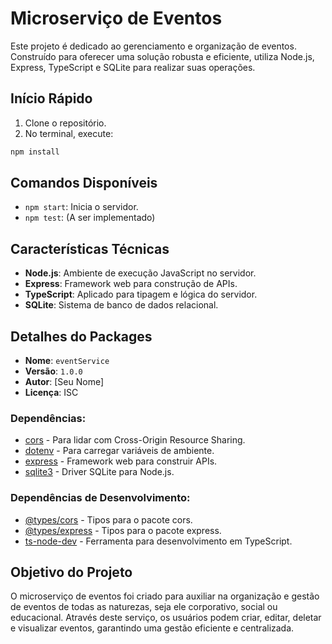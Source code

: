 # Microserviço de Eventos

Este projeto é dedicado ao gerenciamento e organização de eventos. Construído para oferecer uma solução robusta e eficiente, utiliza Node.js, Express, TypeScript e SQLite para realizar suas operações.

## Início Rápido

1. Clone o repositório.
2. No terminal, execute:

```javascript
npm install
```

## Comandos Disponíveis

- `npm start`: Inicia o servidor.
- `npm test`: (A ser implementado)

## Características Técnicas

- **Node.js**: Ambiente de execução JavaScript no servidor.
- **Express**: Framework web para construção de APIs.
- **TypeScript**: Aplicado para tipagem e lógica do servidor.
- **SQLite**: Sistema de banco de dados relacional.

## Detalhes do Packages

- **Nome**: `eventService`
- **Versão**: `1.0.0`
- **Autor**: [Seu Nome]
- **Licença**: ISC

### Dependências:

- [cors](https://www.npmjs.com/package/cors) - Para lidar com Cross-Origin Resource Sharing.
- [dotenv](https://www.npmjs.com/package/dotenv) - Para carregar variáveis de ambiente.
- [express](https://www.npmjs.com/package/express) - Framework web para construir APIs.
- [sqlite3](https://www.npmjs.com/package/sqlite3) - Driver SQLite para Node.js.

### Dependências de Desenvolvimento:

- [@types/cors](https://www.npmjs.com/package/@types/cors) - Tipos para o pacote cors.
- [@types/express](https://www.npmjs.com/package/@types/express) - Tipos para o pacote express.
- [ts-node-dev](https://www.npmjs.com/package/ts-node-dev) - Ferramenta para desenvolvimento em TypeScript.

## Objetivo do Projeto

O microserviço de eventos foi criado para auxiliar na organização e gestão de eventos de todas as naturezas, seja ele corporativo, social ou educacional. Através deste serviço, os usuários podem criar, editar, deletar e visualizar eventos, garantindo uma gestão eficiente e centralizada.

